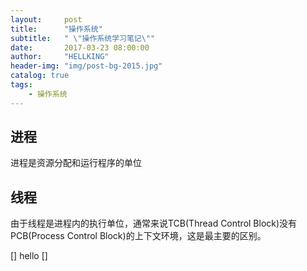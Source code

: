 ```yaml
---
layout:     post
title:      "操作系统"
subtitle:   " \"操作系统学习笔记\""
date:       2017-03-23 08:00:00
author:     "HELLKING"
header-img: "img/post-bg-2015.jpg"
catalog: true
tags:
    - 操作系统
---
```


## 进程
进程是资源分配和运行程序的单位

## 线程
由于线程是进程内的执行单位，通常来说TCB(Thread Control Block)没有PCB(Process Control Block)的上下文环境，这是最主要的区别。





[] hello
[]
